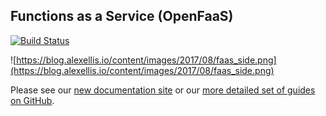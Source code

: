 ## Functions as a Service (OpenFaaS)

[![Build
Status](https://travis-ci.org/openfaas/faas.svg?branch=master)](https://travis-ci.org/openfaas/faas)

![https://blog.alexellis.io/content/images/2017/08/faas_side.png](https://blog.alexellis.io/content/images/2017/08/faas_side.png)

Please see our [new documentation site](https://docs.openfaas.com) or our [more detailed set of guides on GitHub](https://github.com/openfaas/faas/tree/master/guide).
